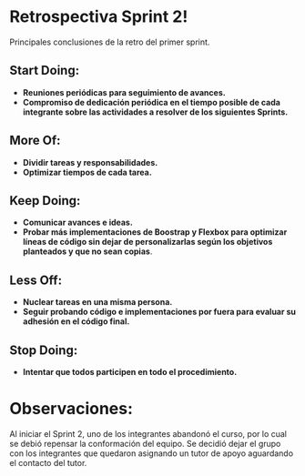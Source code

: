 # Retrospectiva Sprint 2!
Principales conclusiones de la retro del primer sprint.
## Start Doing:
 - **Reuniones periódicas para seguimiento de avances.**
 - **Compromiso de dedicación periódica en el tiempo posible de cada integrante sobre las actividades a resolver de los siguientes Sprints.**
 ## More Of:
 - **Dividir tareas y responsabilidades.**
 - **Optimizar tiempos de cada tarea.**
## Keep Doing:
 - **Comunicar avances e ideas.**
 - **Probar más implementaciones de Boostrap y Flexbox para optimizar líneas de código sin dejar de personalizarlas según los objetivos planteados y que no sean copias**.
## Less Off:
 - **Nuclear tareas en una misma persona.**
 - **Seguir probando código e implementaciones por fuera para evaluar su  adhesión en el código final.**
## Stop Doing:
 - **Intentar que todos participen en todo el procedimiento.**
# Observaciones:
Al iniciar el Sprint 2, uno de los integrantes abandonó el curso, por lo cual se debió repensar la conformación del equipo. Se decidió dejar el grupo con los integrantes que quedaron asignando un tutor de apoyo aguardando el contacto del tutor. 